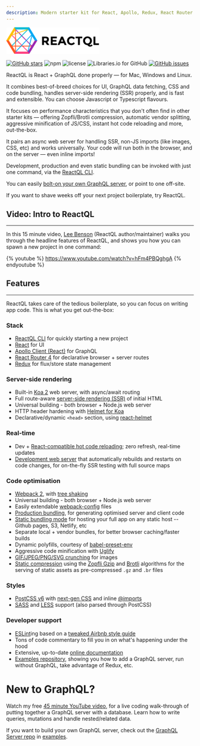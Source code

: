 ```yaml
---
description: Modern starter kit for React, Apollo, Redux, React Router 4, Webpack 2
---
```


<img src="img/reactql-logo.svg" width="250" alt="ReactQL"/>

[![GitHub stars](https://img.shields.io/github/stars/reactql/cli.svg?style=flat-square)](https://github.com/reactql/cli/stargazers) ![npm](https://img.shields.io/npm/dt/reactql.svg?style=flat-square) ![license](https://img.shields.io/github/license/reactql/kit.svg?style=flat-square) ![Libraries.io for GitHub](https://img.shields.io/librariesio/github/reactql/kit.svg?style=flat-square) [![GitHub issues](https://img.shields.io/github/issues/reactql/kit.svg?style=flat-square)](https://github.com/reactql/kit/issues)

ReactQL is React + GraphQL done properly &mdash; for Mac, Windows and Linux.

It combines best-of-breed choices for UI, GraphQL data fetching, CSS and code bundling, handles server-side rendering (SSR) properly, and is fast and extensible. You can choose Javascript or Typescript flavours.

It focuses on performance characteristics that you don't often find in other starter kits &mdash; offering Zopfli/Brotli compression, automatic vendor splitting, aggressive minification of JS/CSS, instant hot code reloading and more, out-the-box.

It pairs an async web server for handling SSR, non-JS imports (like images, CSS, etc) and works universally. Your code will run both in the browser, and on the server &mdash; even inline imports!  

Development, production and even static bundling can be invoked with just one command, via the [ReactQL CLI](https://github.com/reactql/cli).

You can easily [bolt-on your own GraphQL server](https://github.com/reactql/examples/tree/master/graphql-server), or point to one off-site.

If you want to shave weeks off your next project boilerplate, try ReactQL.

## Video: Intro to ReactQL

---
In this 15 minute video, [Lee Benson](http://github.com/leebenson) (ReactQL author/maintainer) walks you through the headline features of ReactQL, and shows you how you can spawn a new project in one command:

{% youtube %}
https://www.youtube.com/watch?v=hFm4PBQghgA
{% endyoutube %}


## Features

---

ReactQL takes care of the tedious boilerplate, so you can focus on writing app code. This is what you get out-the-box:

### Stack

- [ReactQL CLI](https://github.com/reactql/cli) for quickly starting a new project
- [React](https://facebook.github.io/react/) for UI
- [Apollo Client (React)](http://dev.apollodata.com/react/) for GraphQL
- [React Router 4](https://github.com/ReactTraining/react-router) for declarative browser + server routes
- [Redux](http://redux.js.org/) for flux/store state management

### Server-side rendering

- Built-in [Koa 2](http://koajs.com/) web server, with async/await routing
- Full route-aware [server-side rendering (SSR)](https://reactql.org/docs/ssr/) of initial HTML
- Universal building - both browser + Node.js web server
- HTTP header hardening with [Helmet for Koa](https://github.com/venables/koa-helmet)
- Declarative/dynamic `<head>` section, using [react-helmet](https://github.com/nfl/react-helmet)

### Real-time

- Dev + [React-compatible hot code reloading](http://gaearon.github.io/react-hot-loader/); zero refresh, real-time updates
- [Development web server](https://reactql.org/docs/running/development.html) that automatically rebuilds and restarts on code changes, for on-the-fly SSR testing with full source maps

### Code optimisation

- [Webpack 2](https://webpack.js.org/), with [tree shaking](https://webpack.js.org/guides/tree-shaking/)
- Universal building - both browser + Node.js web server
- Easily extendable [webpack-config](https://fitbit.github.io/webpack-config/) files
- [Production bundling](https://reactql.org/docs/running/production.html), for generating optimised server and client code
- [Static bundling mode](https://reactql.org/docs/running/static.html) for hosting your full app on any static host -- Github pages, S3, Netlify, etc
- Separate local + vendor bundles, for better browser caching/faster builds
- Dynamic polyfills, courtesy of [babel-preset-env](https://github.com/babel/babel-preset-env)
- Aggressive code minification with [Uglify](https://webpack.github.io/docs/list-of-plugins.html#uglifyjsplugin)
- [GIF/JPEG/PNG/SVG crunching](https://github.com/tcoopman/image-webpack-loader) for images
- [Static compression](https://webpack.js.org/plugins/compression-webpack-plugin/) using the [Zopfli Gzip](https://en.wikipedia.org/wiki/Zopfli) and [Brotli](https://opensource.googleblog.com/2015/09/introducing-brotli-new-compression.html) algorithms for the serving of static assets as pre-compressed `.gz` and `.br` files

### Styles

- [PostCSS v6](http://postcss.org/) with [next-gen CSS](http://cssnext.io/) and inline [@imports](https://github.com/postcss/postcss-import)
- [SASS](http://sass-lang.com) and [LESS](http://lesscss.org/) support (also parsed through PostCSS)

### Developer support

- [ESLint](http://eslint.org/)ing based on a [tweaked Airbnb style guide](https://reactql.org/docs/writing_code/styleguide.html)
- Tons of code commentary to fill you in on what's happening under the hood
- Extensive, up-to-date [online documentation](https://reactql.org/docs/)
- [Examples repository](https://github.com/reactql/examples), showing you how to add a GraphQL server, run without GraphQL, take advantage of Redux, etc.

# New to GraphQL?

Watch my free [45 minute YouTube video](https://www.youtube.com/watch?v=DNPVqK_woRQ), for a live coding walk-through of putting together a GraphQL server with a database. Learn how to write queries, mutations and handle nested/related data.

If you want to build your own GraphQL server, check out the [GraphQL Server repo](https://github.com/reactql/examples/tree/master/graphql-server) in [examples](https://github.com/reactql/examples).
